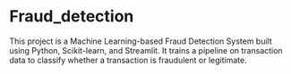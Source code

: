 # Fraud_detection
This project is a Machine Learning-based Fraud Detection System built using Python, Scikit-learn, and Streamlit. It trains a pipeline on transaction data to classify whether a transaction is fraudulent or legitimate.
